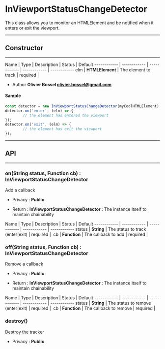 # InViewportStatusChangeDetector
This class allows you to monitor an HTMLElement and be notified when it enters or exit the viewport.

-----------------------------
## Constructor
-----------------------------



Name | Type | Description | Status | Default
------------ | ------------ | ------------ | ------------ | ------------
elm | **HTMLElement** | The element to track | required | 

- Author **Olivier Bossel <olivier.bossel@gmail.com>**

#### Sample
```js
const detector = new InViewportStatusChangeDetector(myCoolHTMLElement);
detector.on('enter', (elm) => {
		// the element has entered the viewport
});
detector.on('exit', (elm) => {
		// the element has exit the viewport
});

```



-----------------------------
## API
-----------------------------

### on(String status, Function cb) : InViewportStatusChangeDetector
Add a callback
- Privacy : **Public**

- Return : **InViewportStatusChangeDetector** : The instance itself to maintain chainability

Name | Type | Description | Status | Default
------------ | ------------ | ------------ | ------------ | ------------
status | **String** | The status to track (enter|exit) | required | 
cb | **Function** | The callback to add | required | 


### off(String status, Function cb) : InViewportStatusChangeDetector
Remove a callback
- Privacy : **Public**

- Return : **InViewportStatusChangeDetector** : The instance itself to maintain chainability

Name | Type | Description | Status | Default
------------ | ------------ | ------------ | ------------ | ------------
status | **String** | The status to remove (enter|exit) | required | 
cb | **Function** | The callback to remove | required | 


### destroy()
Destroy the tracker
- Privacy : **Public**





